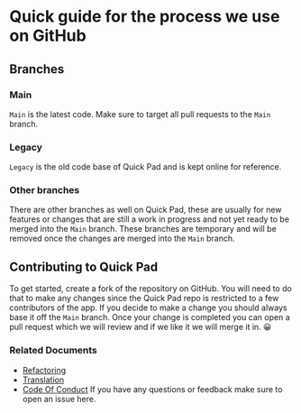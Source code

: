 # Quick guide for the process we use on GitHub

## Branches
### Main
`Main` is the latest code. Make sure to target all pull requests to the `Main` branch.

### Legacy
`Legacy` is the old code base of Quick Pad and is kept online for reference.

### Other branches
There are other branches as well on Quick Pad, these are usually for new features or changes that are still a work in progress and not yet ready to be merged into the `Main` branch. These branches are temporary and will be removed once the changes are merged into the `Main` branch.

## Contributing to Quick Pad

To get started, create a fork of the repository on GitHub. You will need to do that to make any changes since the Quick Pad repo is restricted to a few contributors of the app. If you decide to make a change you should always base it off  the `Main` branch. Once your change is completed you can open a pull request which we will review and if we like it we will merge it in. 😀

### Related Documents
* [Refactoring](../docs/REFACTOR.md)
* [Translation](../docs/TRANSLATOR.md)
* [Code Of Conduct](../docs/CODE_OF_CONDUCT.md)
If you have any questions or feedback make sure to open an issue here.
